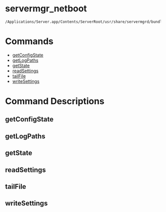 # servermgr_netboot

```console
/Applications/Server.app/Contents/ServerRoot/usr/share/servermgrd/bundles/servermgr_netboot.bundle/Contents/MacOS/servermgr_netboot
```

# Commands

* [getConfigState](https://github.com/erikberglund/servermgr_commands/blob/master/servermgr_netboot.md#getconfigstate)
* [getLogPaths](https://github.com/erikberglund/servermgr_commands/blob/master/servermgr_netboot.md#getlogpaths)
* [getState](https://github.com/erikberglund/servermgr_commands/blob/master/servermgr_netboot.md#getstate)
* [readSettings](https://github.com/erikberglund/servermgr_commands/blob/master/servermgr_netboot.md#readsettings)
* [tailFile](https://github.com/erikberglund/servermgr_commands/blob/master/servermgr_netboot.md#tailfile)
* [writeSettings](https://github.com/erikberglund/servermgr_commands/blob/master/servermgr_netboot.md#writesettings)

# Command Descriptions

## getConfigState

## getLogPaths

## getState

## readSettings

## tailFile

## writeSettings


